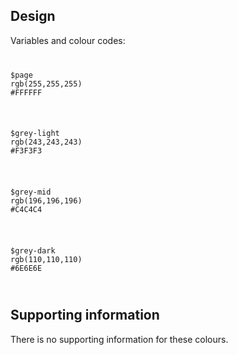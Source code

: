 <h2 id="design">Design</h2>
<p>Variables and colour codes:</p>
<div class="row">
    <div class="column medium-3 small-12">
<code class="Code Code--lang-scss">
<pre>
$page
rgb(255,255,255)
#FFFFFF
</pre>
</code>
    </div>
    <div class="column medium-3 small-12">
<code class="Code Code--lang-scss">
<pre>
$grey-light
rgb(243,243,243)
#F3F3F3
</pre>
</code>
    </div>
    <div class="column medium-3 small-12">
<code class="Code Code--lang-scss">
<pre>
$grey-mid
rgb(196,196,196)
#C4C4C4
</pre>
</code>
    </div>
    <div class="column medium-3 small-12">
<code class="Code Code--lang-scss">
<pre>
$grey-dark
rgb(110,110,110)
#6E6E6E
</pre>
</code>
    </div>
</div>
<h2 id="supporting-information">Supporting information</h2>
<p>There is no supporting information for these colours.</p>
